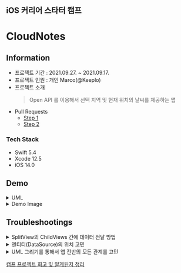 ## iOS 커리어 스타터 캠프

# CloudNotes
## Information
* 프로젝트 기간 : 2021.09.27. ~ 2021.09.17.
* 프로젝트 인원 : 개인 Marco(@Keeplo)
* 프로젝트 소개 
    > Open API 를 이용해서 선택 지역 및 현재 위치의 날씨를 제공하는 앱
* Pull Requests
    * [Step 1](https://github.com/yagom-academy/ios-cloud-notes/pull/50)  
    * [Step 2](https://github.com/yagom-academy/ios-cloud-notes/pull/63)

### Tech Stack
* Swift 5.4
* Xcode 12.5
* iOS 14.0

## Demo
<details><summary>UML</summary><div markdown="1">
   
<img width="1572" alt="after" src="https://user-images.githubusercontent.com/24707229/159155648-55b974dd-28a9-4537-bc58-cee536eab2ad.png">
</div></details>
<details><summary>Demo Image</summary><div markdown="1">
    
**iPhone 12 Pro Max Portrait**   
![iPhone 12 Pro Max Portrait](https://user-images.githubusercontent.com/24707229/159155657-9d33f363-2093-4573-ad84-4131300dee7d.gif)

**iPhone 12 Pro Max Landscape Right**  
![iPhone 12 Pro Max Landscape Right](https://user-images.githubusercontent.com/24707229/159155664-1596241b-8351-4f51-a0d3-23805796241a.gif)

**iPad 11-inch Pro Portrait**  
![iPad 11-inch Pro Portrait](https://user-images.githubusercontent.com/24707229/159155666-ea0229a9-02d2-41b4-8b17-1266ca5dd83a.gif)
</div></details>

## Troubleshootings
<details><summary> SplitView의 ChildViews 간에 데이터 전달 방법 </summary><div markdown="1">

> ContainerView(SplitViewController)
> PrimaryView(PrimaryViewController)  
> Secondary Column(SecondaryViewController)
    
구조를 가진 SplitView 형태에서 PrimaryView에서 선택된 메모를 Secondary Column인 ViewController로 데이터를 전달하는 과정을 고민함
<details><summary>예제코드</summary>
<div markdown="1">

```swift
// MARK: - TableView Primary Column
class PrimaryTableViewDataSource: NSObject {
    typealias SelectedMemoAction = (Memo, IndexPath, Bool) -> Void
    
    private var selectedMemoAction: SelectedMemoAction?
    private var memos: [Memo] = []
    
    init(showDetailAction: @escaping SelectedMemoAction) {
        super.init()
        self.selectedMemoAction = showDetailAction
    }
}
// MARK: - TableView Delegate
extension PrimaryTableViewDataSource: UITableViewDelegate {
    func tableView(_ tableView: UITableView, didSelectRowAt indexPath: IndexPath) {
        let selectedMemo = memos[indexPath.row]
        selectedMemoAction?(selectedMemo, indexPath, true)
    }
}
// MARK: - Container View
extension SplitViewController: SelectedCellDelegate {
    func showSelectedDetail(_ memo: Memo, isSelected: Bool) {
        secondaryViewController?.updateDetailView(by: memo)
        if isSelected {
            show(.secondary)
        }
    }
}
```
</div></details>
직접 ChildViews (PrimaryView-SecondaryColumn) 간에 데이터를 전달하는 것보다 Container View를 거치는 형태로 위 예제코드처럼 구현함 아래 공식문서에서 Message Forwarding 자료를 참고함

> 참고자료 [Documentation - SplitViewController](https://developer.apple.com/documentation/uikit/uisplitviewcontroller/)
> ![메시지](https://user-images.githubusercontent.com/24707229/159155677-9db52e4a-7149-4490-9ba5-310f3d3ad2e3.png)



</div></details>
<details><summary> 엔티티(DataSource)의 위치 고민 </summary><div markdown="1">

> ViewController (Primary, Secondary)가 동일한 하나의 엔티티를 참조함  
> ContainerView에 위치하면 좋을지 실제로 사용할 ChildViewController에서 다뤄야 할지 고민
<details><summary>변화 과정 및 각 구현의 문제점 정리</summary>
<div markdown="1">

  **기존 위치**
  ```swift 
  // Step 1에서 List를 위한 Memo 배열 위치
  class PrimaryTableViewDataSource: NSObject {
    // ...
    private var memos: [Memo] = []
  }
  ```
  -> 문제점 : TableViewController와의 소통이 Container와 중복됨, SecondaryViewController와의 소통이 복잡함
  
  **AppDelegate에서 관리**
  ```swift
  // 첫번째 변경 아이디어 AppDelegate
  @main
  class AppDelegate: UIResponder, UIApplicationDelegate {
    var memos: [Memo] = []
  }

  // MARK: - TableView DataSource
  extension PrimaryViewController {
    let appDelegate = UIApplication.shared.delegate as! AppDelegate
    override func tableView(_ tableView: UITableView, numberOfRowsInSection section: Int) -> Int {
        return appDelegate.memos.count
    }
  }
  ```
  -> 문제점 : 현재 앱에서 큰 문제가 되지 않지만 규모가 커진다면 Container를 벗어나 전역으로 관리하는 Resource는 좋지 않음..
  
  **DataManager**
  ```swift
  // CoreData Manager에서 해당 배열으 저장
  class MemoCoreDataManager {
    static let shared = MemoCoreDataManager()
    private var memos: [MemoData] {
  
  // MARK: - TableView DataSource
  extension PrimaryViewController {
    let coreManager MemoCoreDataManager.shared
  
    override func tableView(_ tableView: UITableView, numberOfRowsInSection section: Int) -> Int {
        return coreManager.memos.count
    }
  }
  ```
  -> 상황에 따라 환경에 따라 다르겠지만 추후 CoreData(영구저장) 및 Cloud(동기화) 등 처리할 DataManager의 위치시킴
 
</div></details>
</div></details>

<details><summary> UML 그리기를 통해서 앱 전반의 모든 관계를 고민 </summary><div markdown="1">
    
* **Before**  
<img width="1442" alt="before" src="https://user-images.githubusercontent.com/24707229/159155685-506363f9-52cc-4768-8aeb-5689b8730a22.png">
두 ChildViews가 Container ViewController의 인스턴스를 참조하면서 집합관계와 합성관계를 동시에 가지거나, 모든 ViewController에서 의존관계가 얽혀 있음

UML을 그리고 나서 현재 구조에 문제점을 깨닫고 의존관계를 줄이는 작업을 시도함 
* **After**  
<img width="1572" alt="after" src="https://user-images.githubusercontent.com/24707229/159155688-d7848508-51d8-4107-a847-a767b76683e8.png">
CoreDataManager가 Data Resource 역할을 하고 각 Child ViewController에 의존관계가 되는 형태로 변경
</div></details>

[캠프 프로젝트 회고 및 알게된저 정리](https://github.com/keeplo/ios-cloud-notes/blob/main/camp_README.md)
